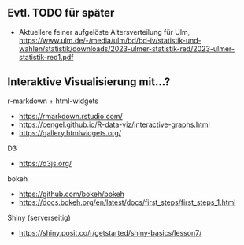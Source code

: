 ## Evtl. TODO für später

* Aktuellere feiner aufgelöste Altersverteilung für Ulm, https://www.ulm.de/-/media/ulm/bd/bd-iv/statistik-und-wahlen/statistik/downloads/2023-ulmer-statistik-red/2023-ulmer-statistik-red1.pdf

## Interaktive Visualisierung mit...?

r-markdown + html-widgets
* https://rmarkdown.rstudio.com/
* https://cengel.github.io/R-data-viz/interactive-graphs.html
* https://gallery.htmlwidgets.org/

D3
* https://d3js.org/

bokeh
* https://github.com/bokeh/bokeh
* https://docs.bokeh.org/en/latest/docs/first_steps/first_steps_1.html

Shiny (serverseitig)
* https://shiny.posit.co/r/getstarted/shiny-basics/lesson7/
